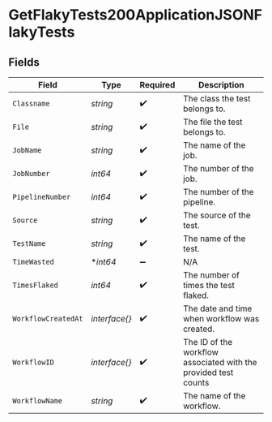 # GetFlakyTests200ApplicationJSONFlakyTests


## Fields

| Field                                                           | Type                                                            | Required                                                        | Description                                                     |
| --------------------------------------------------------------- | --------------------------------------------------------------- | --------------------------------------------------------------- | --------------------------------------------------------------- |
| `Classname`                                                     | *string*                                                        | :heavy_check_mark:                                              | The class the test belongs to.                                  |
| `File`                                                          | *string*                                                        | :heavy_check_mark:                                              | The file the test belongs to.                                   |
| `JobName`                                                       | *string*                                                        | :heavy_check_mark:                                              | The name of the job.                                            |
| `JobNumber`                                                     | *int64*                                                         | :heavy_check_mark:                                              | The number of the job.                                          |
| `PipelineNumber`                                                | *int64*                                                         | :heavy_check_mark:                                              | The number of the pipeline.                                     |
| `Source`                                                        | *string*                                                        | :heavy_check_mark:                                              | The source of the test.                                         |
| `TestName`                                                      | *string*                                                        | :heavy_check_mark:                                              | The name of the test.                                           |
| `TimeWasted`                                                    | **int64*                                                        | :heavy_minus_sign:                                              | N/A                                                             |
| `TimesFlaked`                                                   | *int64*                                                         | :heavy_check_mark:                                              | The number of times the test flaked.                            |
| `WorkflowCreatedAt`                                             | *interface{}*                                                   | :heavy_check_mark:                                              | The date and time when workflow was created.                    |
| `WorkflowID`                                                    | *interface{}*                                                   | :heavy_check_mark:                                              | The ID of the workflow associated with the provided test counts |
| `WorkflowName`                                                  | *string*                                                        | :heavy_check_mark:                                              | The name of the workflow.                                       |